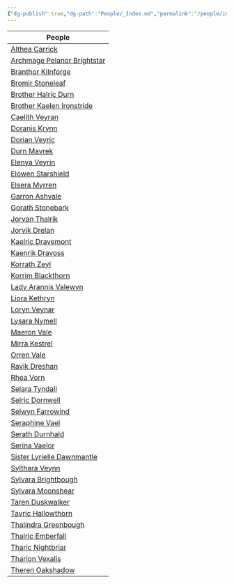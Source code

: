 ```yaml
---
{"dg-publish":true,"dg-path":"People/_Index.md","permalink":"/people/index/","title":"_People (Index)","tags":["people"],"dgShowFileTree":true}
---
```



| People                                                                                                                       |
| ---------------------------------------------------------------------------------------------------------------------------- |
| [Althea Carrick](app://obsidian.md/Campaigns/WestMarchesStyle/Public/People/Althea%20Carrick.md)                             |
| [Archmage Pelanor Brightstar](app://obsidian.md/Campaigns/WestMarchesStyle/Public/People/Archmage%20Pelanor%20Brightstar.md) |
| [Branthor Kilnforge](app://obsidian.md/Campaigns/WestMarchesStyle/Public/People/Branthor%20Kilnforge.md)                     |
| [Bromir Stoneleaf](app://obsidian.md/Campaigns/WestMarchesStyle/Public/People/Bromir%20Stoneleaf.md)                         |
| [Brother Halric Durn](app://obsidian.md/Campaigns/WestMarchesStyle/Public/People/Brother%20Halric%20Durn.md)                 |
| [Brother Kaelen Ironstride](app://obsidian.md/Campaigns/WestMarchesStyle/Public/People/Brother%20Kaelen%20Ironstride.md)     |
| [Caelith Veyran](app://obsidian.md/Campaigns/WestMarchesStyle/Public/People/Caelith%20Veyran.md)                             |
| [Doranis Krynn](app://obsidian.md/Campaigns/WestMarchesStyle/Public/People/Doranis%20Krynn.md)                               |
| [Dorian Veyric](app://obsidian.md/Campaigns/WestMarchesStyle/Public/People/Dorian%20Veyric.md)                               |
| [Durn Mavrek](app://obsidian.md/Campaigns/WestMarchesStyle/Public/People/Durn%20Mavrek.md)                                   |
| [Elenya Veyrin](app://obsidian.md/Campaigns/WestMarchesStyle/Public/People/Elenya%20Veyrin.md)                               |
| [Elowen Starshield](app://obsidian.md/Campaigns/WestMarchesStyle/Public/People/Elowen%20Starshield.md)                       |
| [Elsera Myrren](app://obsidian.md/Campaigns/WestMarchesStyle/Public/People/Elsera%20Myrren.md)                               |
| [Garron Ashvale](app://obsidian.md/Campaigns/WestMarchesStyle/Public/People/Garron%20Ashvale.md)                             |
| [Gorath Stonebark](app://obsidian.md/Campaigns/WestMarchesStyle/Public/People/Gorath%20Stonebark.md)                         |
| [Jorvan Thalrik](app://obsidian.md/Campaigns/WestMarchesStyle/Public/People/Jorvan%20Thalrik.md)                             |
| [Jorvik Drelan](app://obsidian.md/Campaigns/WestMarchesStyle/Public/People/Jorvik%20Drelan.md)                               |
| [Kaelric Dravemont](app://obsidian.md/Campaigns/WestMarchesStyle/Public/People/Kaelric%20Dravemont.md)                       |
| [Kaenrik Dravoss](app://obsidian.md/Campaigns/WestMarchesStyle/Public/People/Kaenrik%20Dravoss.md)                           |
| [Korrath Zeyl](app://obsidian.md/Campaigns/WestMarchesStyle/Public/People/Korrath%20Zeyl.md)                                 |
| [Korrim Blackthorn](app://obsidian.md/Campaigns/WestMarchesStyle/Public/People/Korrim%20Blackthorn.md)                       |
| [Lady Arannis Valewyn](app://obsidian.md/Campaigns/WestMarchesStyle/Public/People/Lady%20Arannis%20Valewyn.md)               |
| [Liora Kethryn](app://obsidian.md/Campaigns/WestMarchesStyle/Public/People/Liora%20Kethryn.md)                               |
| [Loryn Veynar](app://obsidian.md/Campaigns/WestMarchesStyle/Public/People/Loryn%20Veynar.md)                                 |
| [Lysara Nymell](app://obsidian.md/Campaigns/WestMarchesStyle/Public/People/Lysara%20Nymell.md)                               |
| [Maeron Vale](app://obsidian.md/Campaigns/WestMarchesStyle/Public/People/Maeron%20Vale.md)                                   |
| [Mirra Kestrel](app://obsidian.md/Campaigns/WestMarchesStyle/Public/People/Mirra%20Kestrel.md)                               |
| [Orren Vale](app://obsidian.md/Campaigns/WestMarchesStyle/Public/People/Orren%20Vale.md)                                     |
| [Ravik Dreshan](app://obsidian.md/Campaigns/WestMarchesStyle/Public/People/Ravik%20Dreshan.md)                               |
| [Rhea Vorn](app://obsidian.md/Campaigns/WestMarchesStyle/Public/People/Rhea%20Vorn.md)                                       |
| [Selara Tyndall](app://obsidian.md/Campaigns/WestMarchesStyle/Public/People/Selara%20Tyndall.md)                             |
| [Selric Dornwell](app://obsidian.md/Campaigns/WestMarchesStyle/Public/People/Selric%20Dornwell.md)                           |
| [Selwyn Farrowind](app://obsidian.md/Campaigns/WestMarchesStyle/Public/People/Selwyn%20Farrowind.md)                         |
| [Seraphine Vael](app://obsidian.md/Campaigns/WestMarchesStyle/Public/People/Seraphine%20Vael.md)                             |
| [Serath Durnhald](app://obsidian.md/Campaigns/WestMarchesStyle/Public/People/Serath%20Durnhald.md)                           |
| [Serina Vaelor](app://obsidian.md/Campaigns/WestMarchesStyle/Public/People/Serina%20Vaelor.md)                               |
| [Sister Lyrielle Dawnmantle](app://obsidian.md/Campaigns/WestMarchesStyle/Public/People/Sister%20Lyrielle%20Dawnmantle.md)   |
| [Sylthara Veynn](app://obsidian.md/Campaigns/WestMarchesStyle/Public/People/Sylthara%20Veynn.md)                             |
| [Sylvara Brightbough](app://obsidian.md/Campaigns/WestMarchesStyle/Public/People/Sylvara%20Brightbough.md)                   |
| [Sylvara Moonshear](app://obsidian.md/Campaigns/WestMarchesStyle/Public/People/Sylvara%20Moonshear.md)                       |
| [Taren Duskwalker](app://obsidian.md/Campaigns/WestMarchesStyle/Public/People/Taren%20Duskwalker.md)                         |
| [Tavric Hallowthorn](app://obsidian.md/Campaigns/WestMarchesStyle/Public/People/Tavric%20Hallowthorn.md)                     |
| [Thalindra Greenbough](app://obsidian.md/Campaigns/WestMarchesStyle/Public/People/Thalindra%20Greenbough.md)                 |
| [Thalric Emberfall](app://obsidian.md/Campaigns/WestMarchesStyle/Public/People/Thalric%20Emberfall.md)                       |
| [Tharic Nightbriar](app://obsidian.md/Campaigns/WestMarchesStyle/Public/People/Tharic%20Nightbriar.md)                       |
| [Tharion Vexalis](app://obsidian.md/Campaigns/WestMarchesStyle/Public/People/Tharion%20Vexalis.md)                           |
| [Theren Oakshadow](app://obsidian.md/Campaigns/WestMarchesStyle/Public/People/Theren%20Oakshadow.md)                         |
